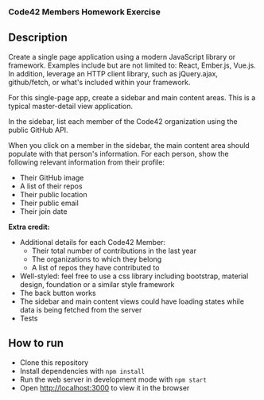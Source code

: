 ### Code42 Members Homework Exercise

## Description

Create a single page application using a modern JavaScript library or framework. Examples include but are not limited to: React, Ember.js, Vue.js.  In addition, leverage an HTTP client library, such as jQuery.ajax, github/fetch, or what's included within your framework.

For this single-page app, create a sidebar and main content areas.  This is a typical master-detail view application.

In the sidebar, list each member of the Code42 organization using the public GitHub API.

When you click on a member in the sidebar, the main content area should populate with that person's information.  For each person, show the following relevant information from their profile:

* Their GitHub image
* A list of their repos
* Their public location
* Their public email
* Their join date

**Extra credit:**

* Additional details for each Code42 Member:
  * Their total number of contributions in the last year
  * The organizations to which they belong
  * A list of repos they have contributed to
* Well-styled: feel free to use a css library including bootstrap, material design, foundation or a similar style framework
* The back button works
* The sidebar and main content views could have loading states while data is being fetched from the server
* Tests

## How to run

* Clone this repository
* Install dependencies with `npm install`
* Run the web server in development mode with `npm start`
* Open [http://localhost:3000](http://localhost:3000) to view it in the browser
